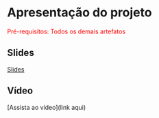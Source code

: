# Apresentação do projeto

<span style="color:red">Pré-requisitos: Todos os demais artefatos</span>


## Slides

[Slides](Cuidado+.pdf)

## Vídeo

[Assista ao vídeo](link aqui)



